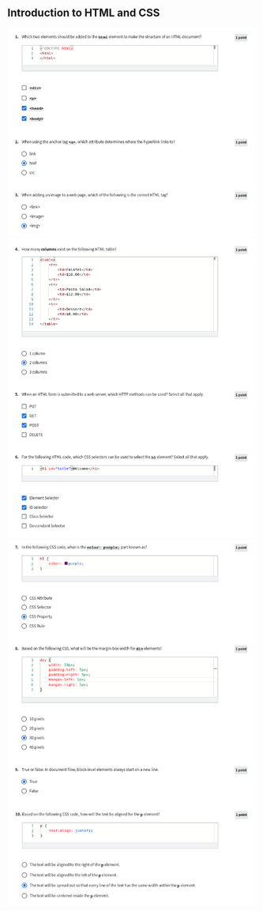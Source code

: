 ## Introduction to HTML and CSS

![](/C1-introduction-to-front-end-development/week2/q3-introduction-to-html-and-css/ss1.png)
![](/C1-introduction-to-front-end-development/week2/q3-introduction-to-html-and-css/ss2.png)
![](/C1-introduction-to-front-end-development/week2/q3-introduction-to-html-and-css/ss3.png)
![](/C1-introduction-to-front-end-development/week2/q3-introduction-to-html-and-css/ss4.png)